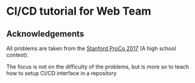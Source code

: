 # CI/CD tutorial for Web Team

## Acknowledgements 
All problems are taken from the [Stanford ProCo 2017](http://proco.stanford.edu/2017/index.html) (A high school contest).

The focus is not on the difficulty of the problems, but is more so to teach how to setup CI/CD interface in a repository


